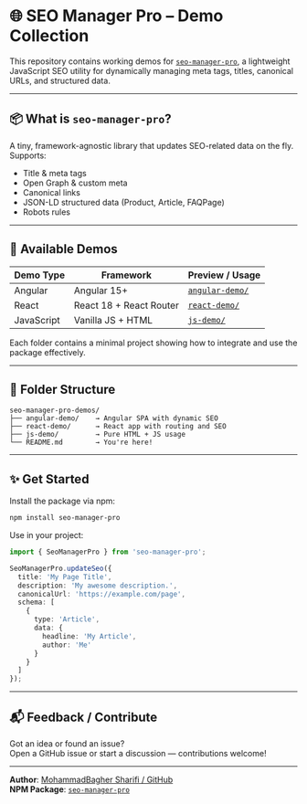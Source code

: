# 🌐 SEO Manager Pro – Demo Collection

This repository contains working demos for [`seo-manager-pro`](https://www.npmjs.com/package/seo-manager-pro), a lightweight JavaScript SEO utility for dynamically managing meta tags, titles, canonical URLs, and structured data.

---

## 📦 What is `seo-manager-pro`?

A tiny, framework-agnostic library that updates SEO-related data on the fly.  
Supports:

- Title & meta tags
- Open Graph & custom meta
- Canonical links
- JSON-LD structured data (Product, Article, FAQPage)
- Robots rules

---

## 🚀 Available Demos

| Demo Type     | Framework      | Preview / Usage |
|---------------|----------------|------------------|
| Angular       | Angular 15+     | [`angular-demo/`](https://github.com/mbsh-code/seo-manager-pro-demos/tree/main/angular-demo) |
| React         | React 18 + React Router | [`react-demo/`](https://github.com/mbsh-code/seo-manager-pro-demos/tree/main/react-demo) |
| JavaScript    | Vanilla JS + HTML | [`js-demo/`](https://github.com/mbsh-code/seo-manager-pro-demos/tree/main/js-demo) |

Each folder contains a minimal project showing how to integrate and use the package effectively.

---

## 📂 Folder Structure

```
seo-manager-pro-demos/
├── angular-demo/    → Angular SPA with dynamic SEO
├── react-demo/      → React app with routing and SEO
├── js-demo/         → Pure HTML + JS usage
└── README.md        → You're here!
```

---

## ✨ Get Started

Install the package via npm:

```bash
npm install seo-manager-pro
```

Use in your project:

```ts
import { SeoManagerPro } from 'seo-manager-pro';

SeoManagerPro.updateSeo({
  title: 'My Page Title',
  description: 'My awesome description.',
  canonicalUrl: 'https://example.com/page',
  schema: [
    {
      type: 'Article',
      data: {
        headline: 'My Article',
        author: 'Me'
      }
    }
  ]
});
```

---

## 📬 Feedback / Contribute

Got an idea or found an issue?  
Open a GitHub issue or start a discussion — contributions welcome!

---

**Author**: [MohammadBagher Sharifi / GitHub](https://github.com/mbsh-code)  
**NPM Package**: [`seo-manager-pro`](https://www.npmjs.com/package/seo-manager-pro)
